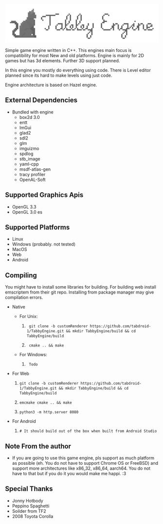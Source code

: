 
![TabbyEngine](/resources/logo/Tabby_Engine_Logo_And_Name_1024X256.png?raw=true "TabbyEngine")


Simple game engine written in C++.
This engines main focus is compatibility for most New and old platforms.
Engine is mainly for 2D games but has 3d elements. Further 3D support planned.

In this engine you mostly do everything using code.
There is Level editor planned since its hard to make levels using just code.

Engine architecture is based on Hazel engine.

External Dependencies
-------------------
- Bundled with engine
  - box2d 3.0
  - entt
  - ImGui
  - glad2
  - sdl2 
  - glm
  - imguizmo
  - spdlog
  - stb_image
  - yaml-cpp
  - msdf-atlas-gen
  - tracy profiler
  - OpenAL-Soft 

Supported Graphics Apis
-----------------------
- OpenGL 3.3
- OpenGL 3.0 es

Supported Platforms
-------------------
- Linux
- Windows (probably. not tested)
- MacOS
- Web
- Android

Compiling
---------

You might have to install some libraries for building.
For building web install emscriptem from their git repo. Installing from package manager may give compilation errors.

- Native
  - For Unix:  

    1. ```shell
        git clone -b customRenderer https://github.com/tabdroid-1/TabbyEngine.git && mkdir TabbyEngine/build && cd TabbyEngine/build
        ```

    2. ```shell
        cmake .. && make
        ```
    
  - For Windows:  
    1. ```shell
        Todo
        ```

- For Web 

  1. ```shell
     git clone -b customRenderer https://github.com/tabdroid-1/TabbyEngine.git && mkdir TabbyEngine/build && cd TabbyEngine/build
     ```

  2. ```shell
     emcmake cmake .. && make
     ```

  3. ```shell
     python3 -m http.server 8080
     ```
     
- For Android 

  1. ```shell
     # It should build out of the box when built from Android Studio
     ```



Note From the author
 --------------------
- If you are going to use this game engine, pls support as much platform as possible (eh. You do not have to support Chrome OS or FreeBSD) and support more architectures like x86_32, x86_64, aarch64. You do not have to that but if you do it you would make me happi. :3

Special Thanks
 --------------
- Jonny Hotbody
- Peppino Spaghetti
- Soilder from TF2
- 2008 Toyota Corolla
